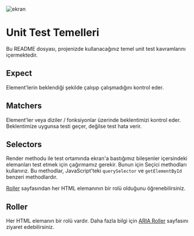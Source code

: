 ![ekran](https://github.com/volkanbasaran1/unit_test_temel/assets/76842256/9228cf56-f832-4bc6-9dec-54a791117fd5)
<!DOCTYPE html>
<html lang="en">
<head>
    <meta charset="UTF-8">
    <meta name="viewport" content="width=device-width, initial-scale=1.0">
</head>
<body>
    <h1>Unit Test Temelleri</h1>
    <p>Bu README dosyası, projenizde kullanacağınız temel unit test kavramlarını içermektedir.</p>
    <h2>Expect</h2>
    <p>Element'lerin beklendiği şekilde çalışıp çalışmadığını kontrol eder.</p>
    <h2>Matchers</h2>
    <p>Element'ler veya diziler / fonksiyonlar üzerinde beklentimizi kontrol eder. Beklentimize uygunsa testi geçer, değilse test hata verir.</p>
    <h2>Selectors</h2>
    <p>Render methodu ile test ortamında ekran'a bastığımız bileşenler içersindeki elemanları test etmek için çağırmamız gerekir. Bunun için Seçici methodları kullanırız. Bu methodlar, JavaScript'teki <code>querySelector</code> ve <code>getElementById</code> benzeri methodlardır.</p>
    <p><a href="https://testing-library.com/docs/queries/byrole">Roller</a> sayfasından her HTML elemanının bir rolü olduğunu öğrenebilirsiniz.</p>
    <h2>Roller</h2>
    <p>Her HTML elemanın bir rolü vardır. Daha fazla bilgi için <a href="https://developer.mozilla.org/en-US/docs/Web/Accessibility/ARIA/Roles">ARIA Roller</a> sayfasını ziyaret edebilirsiniz.</p>
</body>
</html>
